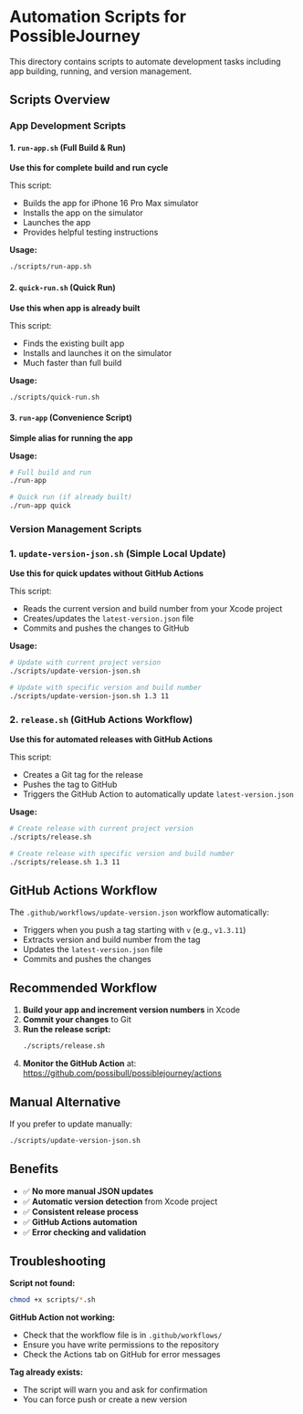 # Automation Scripts for PossibleJourney

This directory contains scripts to automate development tasks including app building, running, and version management.

## Scripts Overview

### App Development Scripts

#### 1. `run-app.sh` (Full Build & Run)
**Use this for complete build and run cycle**

This script:
- Builds the app for iPhone 16 Pro Max simulator
- Installs the app on the simulator
- Launches the app
- Provides helpful testing instructions

**Usage:**
```bash
./scripts/run-app.sh
```

#### 2. `quick-run.sh` (Quick Run)
**Use this when app is already built**

This script:
- Finds the existing built app
- Installs and launches it on the simulator
- Much faster than full build

**Usage:**
```bash
./scripts/quick-run.sh
```

#### 3. `run-app` (Convenience Script)
**Simple alias for running the app**

**Usage:**
```bash
# Full build and run
./run-app

# Quick run (if already built)
./run-app quick
```

### Version Management Scripts

### 1. `update-version-json.sh` (Simple Local Update)
**Use this for quick updates without GitHub Actions**

This script:
- Reads the current version and build number from your Xcode project
- Creates/updates the `latest-version.json` file
- Commits and pushes the changes to GitHub

**Usage:**
```bash
# Update with current project version
./scripts/update-version-json.sh

# Update with specific version and build number
./scripts/update-version-json.sh 1.3 11
```

### 2. `release.sh` (GitHub Actions Workflow)
**Use this for automated releases with GitHub Actions**

This script:
- Creates a Git tag for the release
- Pushes the tag to GitHub
- Triggers the GitHub Action to automatically update `latest-version.json`

**Usage:**
```bash
# Create release with current project version
./scripts/release.sh

# Create release with specific version and build number
./scripts/release.sh 1.3 11
```

## GitHub Actions Workflow

The `.github/workflows/update-version.json` workflow automatically:
- Triggers when you push a tag starting with `v` (e.g., `v1.3.11`)
- Extracts version and build number from the tag
- Updates the `latest-version.json` file
- Commits and pushes the changes

## Recommended Workflow

1. **Build your app and increment version numbers** in Xcode
2. **Commit your changes** to Git
3. **Run the release script:**
   ```bash
   ./scripts/release.sh
   ```
4. **Monitor the GitHub Action** at: https://github.com/possibull/possiblejourney/actions

## Manual Alternative

If you prefer to update manually:
```bash
./scripts/update-version-json.sh
```

## Benefits

- ✅ **No more manual JSON updates**
- ✅ **Automatic version detection** from Xcode project
- ✅ **Consistent release process**
- ✅ **GitHub Actions automation**
- ✅ **Error checking and validation**

## Troubleshooting

**Script not found:**
```bash
chmod +x scripts/*.sh
```

**GitHub Action not working:**
- Check that the workflow file is in `.github/workflows/`
- Ensure you have write permissions to the repository
- Check the Actions tab on GitHub for error messages

**Tag already exists:**
- The script will warn you and ask for confirmation
- You can force push or create a new version 